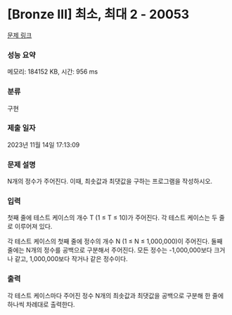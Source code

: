 # [Bronze III] 최소, 최대 2 - 20053 

[문제 링크](https://www.acmicpc.net/problem/20053) 

### 성능 요약

메모리: 184152 KB, 시간: 956 ms

### 분류

구현

### 제출 일자

2023년 11월 14일 17:13:09

### 문제 설명

<p>N개의 정수가 주어진다. 이때, 최솟값과 최댓값을 구하는 프로그램을 작성하시오.</p>

### 입력 

 <p>첫째 줄에 테스트 케이스의 개수 T (1 ≤ T ≤ 10)가 주어진다. 각 테스트 케이스는 두 줄로 이루어져 있다.</p>

<p>각 테스트 케이스의 첫째 줄에 정수의 개수 N (1 ≤ N ≤ 1,000,000)이 주어진다. 둘째 줄에는 N개의 정수를 공백으로 구분해서 주어진다. 모든 정수는 -1,000,000보다 크거나 같고, 1,000,000보다 작거나 같은 정수이다.</p>

### 출력 

 <p>각 테스트 케이스마다 주어진 정수 N개의 최솟값과 최댓값을 공백으로 구분해 한 줄에 하나씩 차례대로 출력한다.</p>

